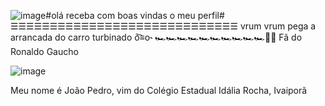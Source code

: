 ![image](https://github.com/jpgithub111/jpgithub111/assets/142935171/cade2338-36d3-40d4-a06f-ddf38e3929ed)#olá receba com boas vindas o meu perfil#
☰☰☰☰☰☰☰☰☰☰☰☰☰☰☰☰☰☰☰☰☰☰☰☰☰☰☰☰☰
vrum vrum pega a arrancada do carro turbinado ō͡≡o˞
🏎🏎🏎🏎🏎🏎🏎🏎🏎🏎🚗🚗
Fã do Ronaldo Gaucho

![image](https://github.com/jpgithub111/jpgithub111/assets/142935171/d1838565-b695-4dde-a8b7-b7dcd70e6a23)

Meu nome é João Pedro, vim do Colégio Estadual Idália Rocha, Ivaiporã 
